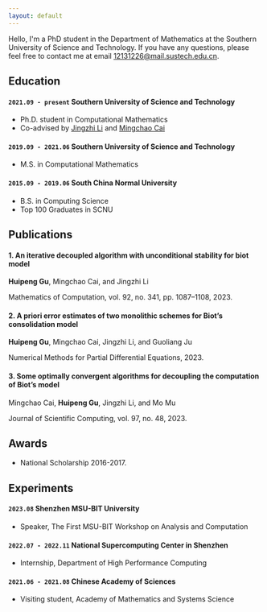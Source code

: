 ```yaml
---
layout: default
---
```


<!-- %Text can be **bold**, _italic_, or ~~strikethrough~~. 这是一段被注释掉的文字 -->

Hello, I'm a PhD student in the Department of Mathematics at the Southern University of Science and Technology. If you have any questions, please feel free to contact me at email [12131226@mail.sustech.edu.cn](mailto:12131226@mail.sustech.edu.cn).

## Education

#### `2021.09 - present` **Southern University of Science and Technology** 

- Ph.D. student in Computational Mathematics
- Co-advised by [Jingzhi Li](https://faculty.sustech.edu.cn/lijz/) and [Mingchao Cai](https://sites.google.com/a/morgan.edu/mingchao-cai/home)

#### `2019.09 - 2021.06` **Southern University of Science and Technology** 

- M.S. in Computational Mathematics

#### `2015.09 - 2019.06` **South China Normal University** 

- B.S. in Computing Science
- Top 100 Graduates in SCNU

## Publications

#### 1.  An iterative decoupled algorithm with unconditional stability for biot model

**Huipeng Gu**, Mingchao Cai, and Jingzhi Li

Mathematics of Computation, vol. 92, no. 341, pp. 1087–1108, 2023.

#### 2.  A priori error estimates of two monolithic schemes for Biot’s consolidation model

**Huipeng Gu**, Mingchao Cai, Jingzhi Li, and Guoliang Ju

Numerical Methods for Partial Differential Equations, 2023.

#### 3.   Some optimally convergent algorithms for decoupling the computation of Biot’s model

Mingchao Cai, **Huipeng Gu**, Jingzhi Li, and Mo Mu

Journal of Scientific Computing, vol. 97, no. 48, 2023.

## Awards

*   National Scholarship 2016-2017.

## Experiments

#### `2023.08` **Shenzhen MSU-BIT University** 

- Speaker, The First MSU-BIT Workshop on Analysis and Computation

#### `2022.07 - 2022.11` **National Supercomputing Center in Shenzhen** 

- Internship, Department of High Performance Computing

#### `2021.06 - 2021.08` **Chinese Academy of Sciences**

- Visiting student, Academy of Mathematics and Systems Science
